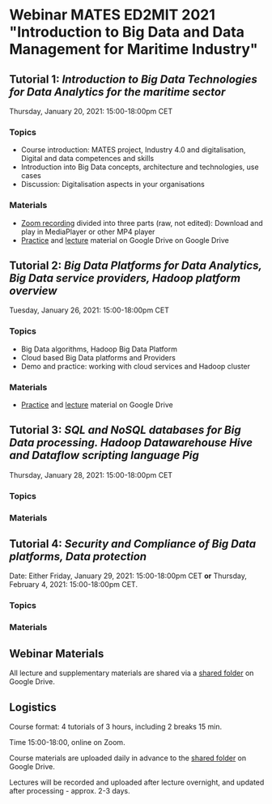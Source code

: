 # Webinar MATES ED2MIT 2021 "Introduction to Big Data and Data Management for Maritime Industry"

## Tutorial 1: *Introduction to Big Data Technologies for Data Analytics for the maritime sector* 
Thursday, January 20, 2021: 15:00-18:00pm CET
### Topics
* Course introduction: MATES project, Industry 4.0 and digitalisation, Digital and data competences and skills 
* Introduction into Big Data concepts, architecture and technologies, use cases
* Discussion: Digitalisation aspects in your organisations

### Materials
* [Zoom recording](https://surfdrive.surf.nl/files/index.php/s/t5WLTsVcylKkHhh) divided into three parts (raw, not edited): Download and play in MediaPlayer or other MP4 player 
* [Practice](https://drive.google.com/drive/folders/1nErUW2mcWumnCwzleofrcTF-BIzJVwZT?usp=sharing) and [lecture](https://drive.google.com/drive/u/1/folders/1su2P7NqDF24MJKnfMqtREseK4iH5HWxY) material on Google Drive on Google Drive

## Tutorial 2: *Big Data Platforms for Data Analytics, Big Data service providers, Hadoop platform overview*

Tuesday, January 26, 2021: 15:00-18:00pm CET 
### Topics 
* Big Data algorithms, Hadoop Big Data Platform
* Cloud based Big Data platforms and Providers
* Demo and practice: working with cloud services and Hadoop cluster

### Materials
* [Practice](https://drive.google.com/drive/folders/1YyDmRquZaekFvtIBA7MMt7ZjS-9H1wA8?usp=sharing) and [lecture](https://drive.google.com/drive/u/1/folders/1su2P7NqDF24MJKnfMqtREseK4iH5HWxY) material on Google Drive

## Tutorial 3: *SQL and NoSQL databases for Big Data processing. Hadoop Datawarehouse Hive and Dataflow scripting language Pig* 

Thursday, January 28, 2021: 15:00-18:00pm CET
### Topics

### Materials


## Tutorial 4: *Security and Compliance of Big Data platforms, Data protection* 
Date: Either Friday, January 29, 2021: 15:00-18:00pm CET **or** Thursday, February 4, 2021: 15:00-18:00pm CET.
### Topics 

### Materials

## Webinar Materials
All lecture and supplementary materials are shared via a [shared folder](https://drive.google.com/drive/folders/1su2P7NqDF24MJKnfMqtREseK4iH5HWxY?usp=sharing) on Google Drive. 


## Logistics
Course format: 4 tutorials of 3 hours, including 2 breaks 15 min.

Time 15:00-18:00, online on Zoom.

Course materials are uploaded daily in advance to the [shared folder](https://drive.google.com/drive/folders/1su2P7NqDF24MJKnfMqtREseK4iH5HWxY?usp=sharing) on Google Drive.

Lectures will be recorded and uploaded after lecture overnight, and updated after processing - approx. 2-3 days. 
